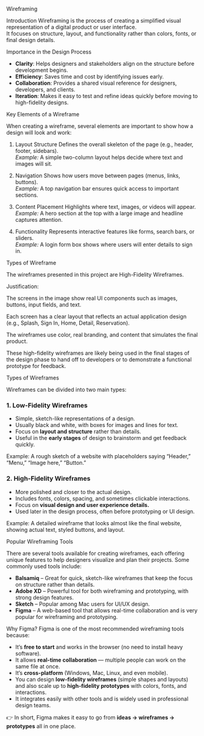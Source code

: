 Wireframing

Introduction
Wireframing is the process of creating a simplified visual representation of a digital product or user interface.  
It focuses on structure, layout, and functionality rather than colors, fonts, or final design details.

Importance in the Design Process
- **Clarity**: Helps designers and stakeholders align on the structure before development begins.  
- **Efficiency**: Saves time and cost by identifying issues early.  
- **Collaboration**: Provides a shared visual reference for designers, developers, and clients.  
- **Iteration**: Makes it easy to test and refine ideas quickly before moving to high-fidelity designs.

 Key Elements of a Wireframe

When creating a wireframe, several elements are important to show how a design will look and work:

 1. Layout Structure
Defines the overall skeleton of the page (e.g., header, footer, sidebars).  
*Example:* A simple two-column layout helps decide where text and images will sit.

2. Navigation
Shows how users move between pages (menus, links, buttons).  
*Example:* A top navigation bar ensures quick access to important sections.

3. Content Placement
Highlights where text, images, or videos will appear.  
*Example:* A hero section at the top with a large image and headline captures attention.

4. Functionality
Represents interactive features like forms, search bars, or sliders.  
*Example:* A login form box shows where users will enter details to sign in.







Types of Wireframe

The wireframes presented in this project are High-Fidelity Wireframes.

Justification:

The screens in the image show real UI components such as images, buttons, input fields, and text.

Each screen has a clear layout that reflects an actual application design (e.g., Splash, Sign In, Home, Detail, Reservation).

The wireframes use color, real branding, and content that simulates the final product.

These high-fidelity wireframes are likely being used in the final stages of the design phase to hand off to developers or to demonstrate a functional prototype for feedback.




 Types of Wireframes

Wireframes can be divided into two main types:

### 1. Low-Fidelity Wireframes
- Simple, sketch-like representations of a design.  
- Usually black and white, with boxes for images and lines for text.  
- Focus on **layout and structure** rather than details.  
- Useful in the **early stages** of design to brainstorm and get feedback quickly.  

 Example: A rough sketch of a website with placeholders saying “Header,” “Menu,” “Image here,” “Button.”

### 2. High-Fidelity Wireframes
- More polished and closer to the actual design.  
- Includes fonts, colors, spacing, and sometimes clickable interactions.  
- Focus on **visual design and user experience details.**  
- Used later in the design process, often before prototyping or UI design.  

 Example: A detailed wireframe that looks almost like the final website, showing actual text, styled buttons, and layout.


 Popular Wireframing Tools

There are several tools available for creating wireframes, each offering unique features to help designers visualize and plan their projects. Some commonly used tools include:

- **Balsamiq** – Great for quick, sketch-like wireframes that keep the focus on structure rather than details.  
- **Adobe XD** – Powerful tool for both wireframing and prototyping, with strong design features.  
- **Sketch** – Popular among Mac users for UI/UX design.  
- **Figma** – A web-based tool that allows real-time collaboration and is very popular for wireframing and prototyping.  

 Why Figma?
Figma is one of the most recommended wireframing tools because:  
- It’s **free to start** and works in the browser (no need to install heavy software).  
- It allows **real-time collaboration** — multiple people can work on the same file at once.  
- It’s **cross-platform** (Windows, Mac, Linux, and even mobile).  
- You can design **low-fidelity wireframes** (simple shapes and layouts) and also scale up to **high-fidelity prototypes** with colors, fonts, and interactions.  
- It integrates easily with other tools and is widely used in professional design teams.

👉 In short, Figma makes it easy to go from **ideas → wireframes → prototypes** all in one place.
